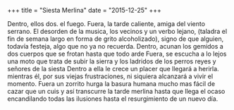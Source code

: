+++
title = "Siesta Merlina"
date = "2015-12-25"
+++

Dentro,
    ellos dos.
       el fuego.
Fuera, 
la tarde caliente,
amiga del viento serrano.
El desorden de la musica,
los vecinos y un verbo lejano,
   (taladra el fin de semana largo
en forma de grito alcoholizado),
   signo de que alguien, todavía festeja,
algo que no ya no recuerda.
Dentro,
    acunan los gemidos
       a dos cuerpos que se frotan
hasta que todo arde
Fuera,
se escucha a lo lejos 
   una moto que trata de subir la sierra
      y los ladridos de los perros
reyes y señores de la siesta
Dentro
a ella le crece un placer
que llegará a herirla.
mientras él, por sus viejas frustraciones,
ni siquiera alcanzará a vivir el momento.
Fuera
   un zorrito hurga la basura humana
       mucho mas fácil de cazar
que un cuis
y así transcurre la tarde merlina
   hasta que llega el ocaso
        encandilando todas las ilusiones
hasta el resurgimiento de un nuevo día.